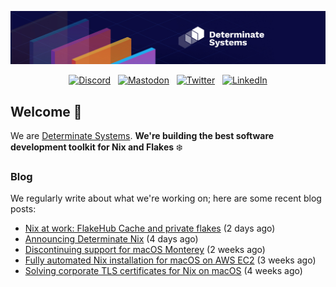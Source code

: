 <p align="center">
  <a href="https://determinate.systems" target="_blank"><img src="https://raw.githubusercontent.com/determinatesystems/.github/main/.github/banner.jpg"></a>
</p>
<p align="center">
  &nbsp;<a href="https://determinate.systems/discord" target="_blank"><img alt="Discord" src="https://img.shields.io/discord/1116012109709463613?style=for-the-badge&logo=discord&logoColor=%23ffffff&label=Discord&labelColor=%234253e8&color=%23e4e2e2"></a>&nbsp;
  &nbsp;<a href="https://hachyderm.io/@determinatesystems" target="_blank"><img alt="Mastodon" src="https://img.shields.io/badge/Mastodon-6468fa?style=for-the-badge&logo=mastodon&logoColor=%23ffffff"></a>&nbsp;
  &nbsp;<a href="https://twitter.com/DeterminateSys" target="_blank"><img alt="Twitter" src="https://img.shields.io/badge/Twitter-303030?style=for-the-badge&logo=x&logoColor=%23ffffff"></a>&nbsp;
  &nbsp;<a href="https://www.linkedin.com/company/determinate-systems" target="_blank"><img alt="LinkedIn" src="https://img.shields.io/badge/LinkedIn-1667be?style=for-the-badge&logo=linkedin&logoColor=%23ffffff"></a>&nbsp;
</p>

## Welcome 👋

We are [Determinate Systems](https://determinate.systems).
**We're building the best software development toolkit for Nix and Flakes** ❄️

### Blog 

We regularly write about what we're working on; here are some recent blog posts:


- [Nix at work: FlakeHub Cache and private flakes](https://determinate.systems/posts/flakehub-cache-and-private-flakes/) (2 days ago)
- [Announcing Determinate Nix](https://determinate.systems/posts/announcing-determinate-nix/) (4 days ago)
- [Discontinuing support for macOS Monterey](https://determinate.systems/posts/nix-installer-macos-12-monterey/) (2 weeks ago)
- [Fully automated Nix installation for macOS on AWS EC2](https://determinate.systems/posts/unattended-nix-install-macos-aws-ec2/) (3 weeks ago)
- [Solving corporate TLS certificates for Nix on macOS](https://determinate.systems/posts/zscaler-macos-and-nix-on-corporate-networks/) (4 weeks ago)
